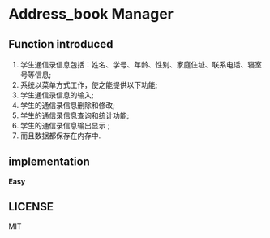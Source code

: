 # Address_book Manager
  
## Function introduced 
   
1. 学生通信录信息包括：姓名、学号、年龄、性别、家庭住址、联系电话、寝室号等信息;
2. 系统以菜单方式工作，使之能提供以下功能;
3. 学生通信录信息的输入;
4. 学生的通信录信息删除和修改;
5. 学生的通信录信息查询和统计功能;
6. 学生的通信录信息输出显示 ;
7. 而且数据都保存在内存中.

## implementation

**Easy**

## LICENSE

MIT